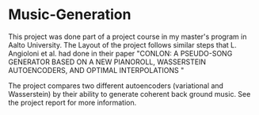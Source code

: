 # Music-Generation

This project was done part of a project course in my master's program in Aalto University. The Layout of the project follows similar steps that L. Angioloni et al. had done in their paper "CONLON: A PSEUDO-SONG GENERATOR BASED ON A NEW PIANOROLL, WASSERSTEIN AUTOENCODERS, AND OPTIMAL INTERPOLATIONS
"

The project compares two different autoencoders (variational and Wasserstein) by their ability to generate coherent back ground music. See the project report for more information.

